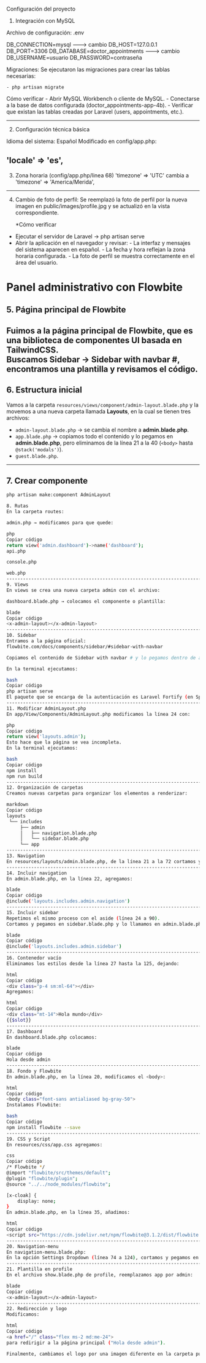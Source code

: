 Configuración del proyecto

1. Integración con MySQL

Archivo de configuración: .env

DB_CONNECTION=mysql ---> cambio
DB_HOST=127.0.0.1
DB_PORT=3306
DB_DATABASE=doctor_appointments ---> cambio
DB_USERNAME=usuario
DB_PASSWORD=contraseña


Migraciones: Se ejecutaron las migraciones para crear las tablas necesarias:

    - php artisan migrate

Cómo verificar
    - Abrir MySQL Workbench o cliente de MySQL.
    - Conectarse a la base de datos configurada (doctor_appointments-app-4b).
    - Verificar que existan las tablas creadas por Laravel (users, appointments, etc.).
    
-----------------------------------------------------------------------------------------------------------------------------------------------------
2. Configuración técnica básica

Idioma del sistema: Español
Modificado en config/app.php:

'locale' => 'es',
-----------------------------------------------------------------------------------------------------------------------------------------------------

3. Zona horaria (config/app.php/linea 68)
'timezone' => 'UTC' cambia a 'timezone' => 'America/Merida',

-----------------------------------------------------------------------------------------------------------------------------------------------------
4. Cambio de foto de perfil:
Se reemplazó la foto de perfil por la nueva imagen en public/images/profile.jpg y se actualizó en la vista correspondiente.

    *Cómo verificar
- Ejecutar el servidor de Laravel -> php artisan serve
- Abrir la aplicación en el navegador y revisar:
        - La interfaz y mensajes del sistema aparecen en español.
        - La fecha y hora reflejan la zona horaria configurada.
        - La foto de perfil se muestra correctamente en el área del usuario.

# Panel administrativo con Flowbite

## 5. Página principal de Flowbite
Fuimos a la página principal de **Flowbite**, que es una biblioteca de componentes UI basada en **TailwindCSS**.  
Buscamos **Sidebar → Sidebar with navbar #**, encontramos una plantilla y revisamos el código.
-----------------------------------------------------------------------------------------------------------------------------------------------------
## 6. Estructura inicial
Vamos a la carpeta `resources/views/component/admin-layout.blade.php` y la movemos a una nueva carpeta llamada **Layouts**, en la cual se tienen tres archivos:

- `admin-layout.blade.php` → se cambia el nombre a **admin.blade.php**.
- `app.blade.php` → copiamos todo el contenido y lo pegamos en **admin.blade.php**, pero eliminamos de la línea 21 a la 40 (`<body>` hasta `@stack('modals')`).
- `guest.blade.php`.
-----------------------------------------------------------------------------------------------------------------------------------------------------
## 7. Crear componente
```bash
php artisan make:component AdminLayout

8. Rutas
En la carpeta routes:

admin.php → modificamos para que quede:

php
Copiar código
return view('admin.dashboard')->name('dashboard');
api.php

console.php

web.php
-----------------------------------------------------------------------------------------------------------------------------------------------------
9. Views
En views se crea una nueva carpeta admin con el archivo:

dashboard.blade.php → colocamos el componente o plantilla:

blade
Copiar código
<x-admin-layout></x-admin-layout>
-----------------------------------------------------------------------------------------------------------------------------------------------------
10. Sidebar
Entramos a la página oficial:
flowbite.com/docs/components/sidebar/#sidebar-with-navbar

Copiamos el contenido de Sidebar with navbar # y lo pegamos dentro de admin.blade.php a partir de la línea 21 (aprox. 200 líneas de código).

En la terminal ejecutamos:

bash
Copiar código
php artisan serve
El paquete que se encarga de la autenticación es Laravel Fortify (en Spring sería Spring Security).
-----------------------------------------------------------------------------------------------------------------------------------------------------
11. Modificar AdminLayout.php
En app/View/Components/AdminLayout.php modificamos la línea 24 con:

php
Copiar código
return view('layouts.admin');
Esto hace que la página se vea incompleta.
En la terminal ejecutamos:

bash
Copiar código
npm install
npm run build
-----------------------------------------------------------------------------------------------------------------------------------------------------
12. Organización de carpetas
Creamos nuevas carpetas para organizar los elementos a renderizar:

markdown
Copiar código
layouts
 └── includes
     ├── admin
     │   ├── navigation.blade.php
     │   └── sidebar.blade.php
     └── app
-----------------------------------------------------------------------------------------------------------------------------------------------------
13. Navigation
En resources/layouts/admin.blade.php, de la línea 21 a la 72 cortamos y pegamos en el archivo navigation.blade.php.
-----------------------------------------------------------------------------------------------------------------------------------------------------
14. Incluir navigation
En admin.blade.php, en la línea 22, agregamos:

blade
Copiar código
@include('layouts.includes.admin.navigation')
-----------------------------------------------------------------------------------------------------------------------------------------------------
15. Incluir sidebar
Repetimos el mismo proceso con el aside (línea 24 a 90).
Cortamos y pegamos en sidebar.blade.php y lo llamamos en admin.blade.php:

blade
Copiar código
@include('layouts.includes.admin.sidebar')
-----------------------------------------------------------------------------------------------------------------------------------------------------
16. Contenedor vacío
Eliminamos los estilos desde la línea 27 hasta la 125, dejando:

html
Copiar código
<div class="p-4 sm:ml-64"></div>
Agregamos:

html
Copiar código
<div class="mt-14">Hola mundo</div>
{{$slot}}
-----------------------------------------------------------------------------------------------------------------------------------------------------
17. Dashboard
En dashboard.blade.php colocamos:

blade
Copiar código
Hola desde admin
-----------------------------------------------------------------------------------------------------------------------------------------------------
18. Fondo y Flowbite
En admin.blade.php, en la línea 20, modificamos el <body>:

html
Copiar código
<body class="font-sans antialiased bg-gray-50">
Instalamos Flowbite:

bash
Copiar código
npm install flowbite --save
-----------------------------------------------------------------------------------------------------------------------------------------------------
19. CSS y Script
En resources/css/app.css agregamos:

css
Copiar código
/* Flowbite */
@import "flowbite/src/themes/default";
@plugin "flowbite/plugin";
@source "../../node_modules/flowbite";

[x-cloak] {
    display: none;
}
En admin.blade.php, en la línea 35, añadimos:

html
Copiar código
<script src="https://cdn.jsdelivr.net/npm/flowbite@3.1.2/dist/flowbite.min.js"></script>
-----------------------------------------------------------------------------------------------------------------------------------------------------
20. Navigation-menu
En navigation-menu.blade.php:
En la opción Settings Dropdown (línea 74 a 124), cortamos y pegamos en navigation.blade.php, eliminando y sustituyendo el bloque de la línea 17 a la 48.
-----------------------------------------------------------------------------------------------------------------------------------------------------
21. Plantilla en profile
En el archivo show.blade.php de profile, reemplazamos app por admin:

blade
Copiar código
<x-admin-layout></x-admin-layout>
-----------------------------------------------------------------------------------------------------------------------------------------------------
22. Redirección y logo
Modificamos:

html
Copiar código
<a href="/" class="flex ms-2 md:me-24">
para redirigir a la página principal ("Hola desde admin").

Finalmente, cambiamos el logo por una imagen diferente en la carpeta public se creo una nueva acrpeta llamada images y se agrega una nueva imagen y se llama en  <img src="{{ asset('images/logo.png') }}" class="h-8 me-3" alt="Mi Logo" />






    


